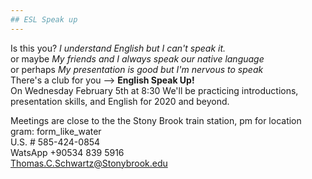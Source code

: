 ```yaml
---
## ESL Speak up
---
```

Is this you?  *I understand English but I can't speak it.*   
or maybe *My friends and I always speak our native language*   
or perhaps *My presentation is good but I'm nervous to speak*   
There's a club for you --> **English Speak Up!**  
On Wednesday February 5th at 8:30 
We'll be practicing introductions, presentation skills, and English for 2020 and beyond.

Meetings are close to the the Stony Brook train station, pm for location  
gram: form_like_water  
U.S. # 585-424-0854   
WatsApp +90534 839 5916   
Thomas.C.Schwartz@Stonybrook.edu

